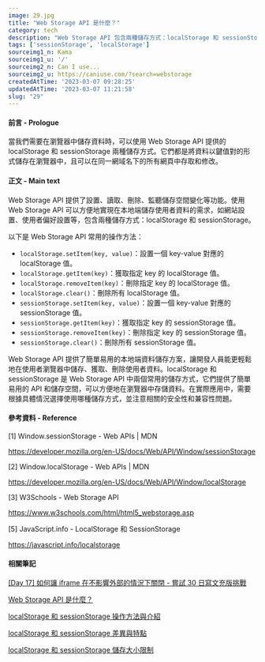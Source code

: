 ```yaml
---
image: 29.jpg
title: "Web Storage API 是什麼？"
category: tech
description: "Web Storage API 包含兩種儲存方式：localStorage 和 sessionStorage。"
tags: ['sessionStorage', 'localStorage']
sourceimg1_n: Kama
sourceimg1_u: '/'
sourceimg2_n: Can I use...
sourceimg2_u: https://caniuse.com/?search=webstorage
createdAtTime: '2023-03-07 09:28:25'
updatedAtTime: '2023-03-07 11:21:58'
slug: "29"
---
```


#### 前言 - Prologue

當我們需要在瀏覽器中儲存資料時，可以使用 Web Storage API 提供的 localStorage 和 sessionStorage 兩種儲存方式。它們都是將資料以鍵值對的形式儲存在瀏覽器中，且可以在同一網域名下的所有網頁中存取和修改。

#### 正文 - Main text

Web Storage API 提供了設置、讀取、刪除、監聽儲存空間變化等功能。使用 Web Storage API 可以方便地實現在本地端儲存使用者資料的需求，如網站設置、使用者偏好設置等，包含兩種儲存方式：localStorage 和 sessionStorage。

以下是 Web Storage API 常用的操作方法：

- `localStorage.setItem(key, value)`：設置一個 key-value 對應的 localStorage 值。
- `localStorage.getItem(key)`：獲取指定 key 的 localStorage 值。
- `localStorage.removeItem(key)`：刪除指定 key 的 localStorage 值。
- `localStorage.clear()`：刪除所有 localStorage 值。
- `sessionStorage.setItem(key, value)`：設置一個 key-value 對應的 sessionStorage 值。
- `sessionStorage.getItem(key)`：獲取指定 key 的 sessionStorage 值。
- `sessionStorage.removeItem(key)`：刪除指定 key 的 sessionStorage 值。
- `sessionStorage.clear()`：刪除所有 sessionStorage 值。

Web Storage API 提供了簡單易用的本地端資料儲存方案，讓開發人員能更輕鬆地在使用者瀏覽器中儲存、獲取、刪除使用者資料。localStorage 和 sessionStorage 是 Web Storage API 中兩個常用的儲存方式，它們提供了簡單易用的 API 和儲存空間，可以方便地在瀏覽器中存儲資料。在實際應用中，需要根據具體情況選擇使用哪種儲存方式，並注意相關的安全性和兼容性問題。

#### 參考資料 - Reference

[1] Window.sessionStorage - Web APIs | MDN

<https://developer.mozilla.org/en-US/docs/Web/API/Window/sessionStorage>

[2] Window.localStorage - Web APIs | MDN

<https://developer.mozilla.org/en-US/docs/Web/API/Window/localStorage>

[3] W3Schools - Web Storage API

<https://www.w3schools.com/html/html5_webstorage.asp>

[5] JavaScript.info - LocalStorage 和 SessionStorage

<https://javascript.info/localstorage>

#### 相關筆記

[[Day 17] 如何讓 iframe 在不影響外部的情況下關閉 - 嘗試 30 日寫文充版挑戰](28)

[Web Storage API 是什麼？](29)

[localStorage 和 sessionStorage 操作方法與介紹](30)

[localStorage 和 sessionStorage 差異與特點](31)

[localStorage 和 sessionStorage 儲存大小限制](32)